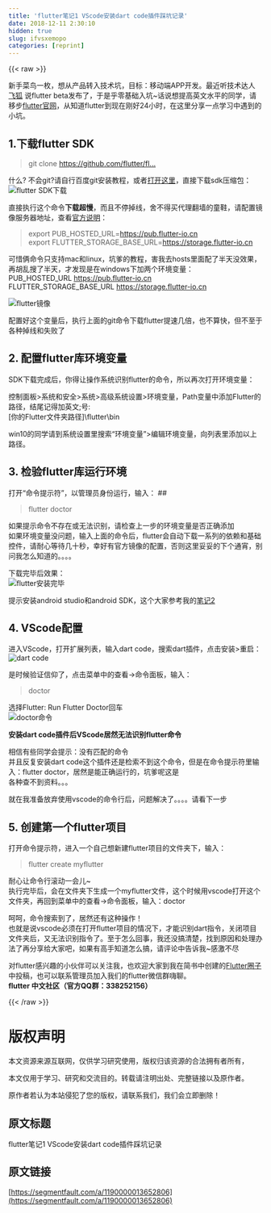 ```yaml
---
title: 'flutter笔记1 VScode安装dart code插件踩坑记录' 
date: 2018-12-11 2:30:10
hidden: true
slug: ifvsxemopo
categories: [reprint]
---
```


{{< raw >}}

                    
<p>新手菜鸟一枚，想从产品转入技术坑，目标：移动端APP开发。最近听技术达人 <a href="https://segmentfault.com/blog/feihu">飞狐</a> 说flutter beta发布了，于是乎零基础入坑~话说想提高英文水平的同学，请移步<a href="https://flutter.io/" rel="nofollow noreferrer" target="_blank">flutter官网</a>，从知道flutter到现在刚好24小时，在这里分享一点学习中遇到的小坑。</p>
<h2 id="articleHeader0">1.下载flutter SDK</h2>
<blockquote>git clone <a href="https://github.com/flutter/flutter.git" rel="nofollow noreferrer" target="_blank">https://github.com/flutter/fl...</a>
</blockquote>
<p>什么? 不会git?请自行百度git安装教程，或者<a href="https://github.com/flutter/flutter.git" rel="nofollow noreferrer" target="_blank">打开这里</a>，直接下载sdk压缩包：<br><span class="img-wrap"><img data-src="/img/remote/1460000013652811" src="https://static.alili.tech/img/remote/1460000013652811" alt="flutter SDK下载" title="flutter SDK下载" style="cursor: pointer; display: inline;"></span></p>
<p>直接执行这个命令<strong>下载超慢</strong>，而且不停掉线，舍不得买代理翻墙的童鞋，请配置镜像服务器地址，查看<a href="https://github.com/flutter/flutter/wiki/Using-Flutter-in-China" rel="nofollow noreferrer" target="_blank">官方说明</a>：</p>
<blockquote>export PUB_HOSTED_URL=<a href="https://pub.flutter-io.cn" rel="nofollow noreferrer" target="_blank">https://pub.flutter-io.cn</a><br>export FLUTTER_STORAGE_BASE_URL=<a href="https://storage.flutter-io.cn" rel="nofollow noreferrer" target="_blank">https://storage.flutter-io.cn</a>
</blockquote>
<p>可惜俩命令只支持mac和linux，坑爹的教程，害我去hosts里面配了半天没效果，再胡乱搜了半天，才发现是在windows下加两个环境变量：<br>PUB_HOSTED_URL       <a href="https://pub.flutter-io.cn" rel="nofollow noreferrer" target="_blank">https://pub.flutter-io.cn</a><br>FLUTTER_STORAGE_BASE_URL      <a href="https://storage.flutter-io.cn" rel="nofollow noreferrer" target="_blank">https://storage.flutter-io.cn</a></p>
<p><span class="img-wrap"><img data-src="/img/remote/1460000013652812" src="https://static.alili.tech/img/remote/1460000013652812" alt="flutter镜像" title="flutter镜像" style="cursor: pointer; display: inline;"></span></p>
<p>配置好这个变量后，执行上面的git命令下载flutter提速几倍，也不算快，但不至于各种掉线和失败了</p>
<h2 id="articleHeader1">2. 配置flutter库环境变量</h2>
<p>SDK下载完成后，你得让操作系统识别flutter的命令，所以再次打开环境变量：</p>
<p>控制面板&gt;系统和安全&gt;系统&gt;高级系统设置&gt;环境变量，Path变量中添加Flutter的路径，结尾记得加英文;号:<br>[你的Flutter文件夹路径]\flutter\bin</p>
<p>win10的同学请到系统设置里搜索“环境变量”&gt;编辑环境变量，向列表里添加以上路径。</p>
<h2 id="articleHeader2">3. 检验flutter库运行环境</h2>
<p>打开“命令提示符”，以管理员身份运行，输入： ##</p>
<blockquote>flutter doctor</blockquote>
<p>如果提示命令不存在或无法识别，请检查上一步的环境变量是否正确添加<br>如果环境变量没问题，输入上面的命令后，flutter会自动下载一系列的依赖和基础控件，请耐心等待几十秒，幸好有官方镜像的配置，否则这里妥妥的下个通宵，别问我怎么知道的。。。。</p>
<p>下载完毕后效果：<br><span class="img-wrap"><img data-src="/img/remote/1460000013652813" src="https://static.alili.tech/img/remote/1460000013652813" alt="flutter安装完毕" title="flutter安装完毕" style="cursor: pointer; display: inline;"></span></p>
<p>提示安装android studio和android SDK，这个大家参考我的<a href="https://segmentfault.com/a/1190000013668914">笔记2</a></p>
<h2 id="articleHeader3">4. VScode配置</h2>
<p>进入VScode，打开扩展列表，输入dart code，搜索dart插件，点击安装&gt;重启：<br><span class="img-wrap"><img data-src="/img/remote/1460000013652814" src="https://static.alili.tech/img/remote/1460000013652814" alt="dart code" title="dart code" style="cursor: pointer;"></span></p>
<p>是时候验证信仰了，点击菜单中的查看-&gt;命令面板，输入：</p>
<blockquote>doctor</blockquote>
<p>选择Flutter: Run Flutter Doctor回车<br><span class="img-wrap"><img data-src="/img/remote/1460000013652815" src="https://static.alili.tech/img/remote/1460000013652815" alt="doctor命令" title="doctor命令" style="cursor: pointer; display: inline;"></span></p>
<p><strong>安装dart code插件后VScode居然无法识别flutter命令</strong></p>
<p>相信有些同学会提示：没有匹配的命令<br>并且反复安装dart code这个插件还是检索不到这个命令，但是在命令提示符里输入：flutter doctor，居然是能正确运行的，坑爹呢这是<br>各种查不到资料。。。</p>
<p>就在我准备放弃使用vscode的命令行后，问题解决了。。。。请看下一步</p>
<h2 id="articleHeader4">5. 创建第一个flutter项目</h2>
<p>打开命令提示符，进入一个自己想新建flutter项目的文件夹下，输入：</p>
<blockquote>flutter create myflutter</blockquote>
<p>耐心让命令行滚动一会儿~<br>执行完毕后，会在文件夹下生成一个myflutter文件，这个时候用vscode打开这个文件夹，再回到菜单中的查看-&gt;命令面板，输入：doctor</p>
<p>呵呵，命令搜索到了，居然还有这种操作！<br>也就是说vscode必须在打开flutter项目的情况下，才能识别dart指令，关闭项目文件夹后，又无法识别指令了。至于怎么回事，我还没搞清楚，找到原因和处理办法了再分享给大家吧，如果有高手知道怎么搞，请评论中告诉我~感激不尽</p>
<p>对flutter感兴趣的小伙伴可以关注我，也欢迎大家到我在简书中创建的<a href="https://www.jianshu.com/c/ebc9d2e84214" rel="nofollow noreferrer" target="_blank">Flutter圈子</a>中投稿，也可以联系管理员加入我们的flutter微信群嗨聊。<br><strong>flutter 中文社区（官方QQ群：338252156）</strong></p>

                
{{< /raw >}}

# 版权声明
本文资源来源互联网，仅供学习研究使用，版权归该资源的合法拥有者所有，

本文仅用于学习、研究和交流目的。转载请注明出处、完整链接以及原作者。

原作者若认为本站侵犯了您的版权，请联系我们，我们会立即删除！

## 原文标题
flutter笔记1 VScode安装dart code插件踩坑记录

## 原文链接
[https://segmentfault.com/a/1190000013652806](https://segmentfault.com/a/1190000013652806)

